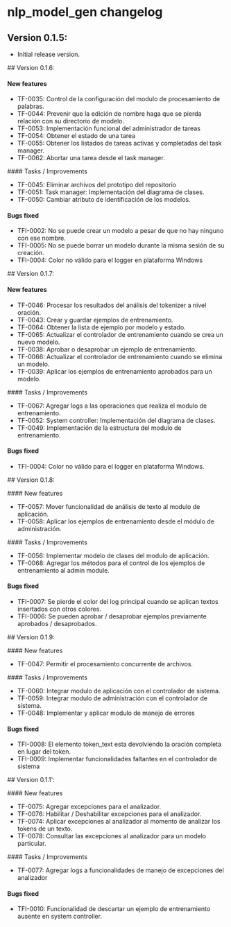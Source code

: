 # nlp_model_gen changelog

## Version 0.1.5:

- Initial release version.

## Version 0.1.6:

#### New features

- TF-0035: Control de la configuración del modulo de procesamiento de palabras.
- TF-0044: Prevenir que la edición de nombre haga que se pierda relación con su directorio de modelo.
- TF-0053: Implementación funcional del administrador de tareas
- TF-0054: Obtener el estado de una tarea
- TF-0055: Obtener los listados de tareas activas y completadas del task manager.
- TF-0062: Abortar una tarea desde el task manager.

#### Tasks / Improvements

- TF-0045: Eliminar archivos del prototipo del repositorio
- TF-0051: Task manager: Implementación del diagrama de clases.
- TF-0050: Cambiar atributo de identificación de los modelos.

#### Bugs fixed

- TFI-0002: No se puede crear un modelo a pesar de que no hay ninguno con ese nombre.
- TFI-0005: No se puede borrar un modelo durante la misma sesión de su creación.
- TFI-0004: Color no válido para el logger en plataforma Windows

## Version 0.1.7:

#### New features

- TF-0046: Procesar los resultados del análisis del tokenizer a nivel oración.
- TF-0043: Crear y guardar ejemplos de entrenamiento.
- TF-0064: Obtener la lista de ejemplo por modelo y estado.
- TF-0065: Actualizar el controlador de entrenamiento cuando se crea un nuevo modelo.
- TF-0038: Aprobar o desaprobar un ejemplo de entrenamiento.
- TF-0066: Actualizar el controlador de entrenamiento cuando se elimina un modelo.
- TF-0039: Aplicar los ejemplos de entrenamiento aprobados para un modelo.

#### Tasks / Improvements

- TF-0067: Agregar logs a las operaciones que realiza el modulo de entrenamiento.
- TF-0052: System controller: Implementación del diagrama de clases.
- TF-0049: Implementación de la estructura del modulo de entrenamiento.

#### Bugs fixed

- TFI-0004: Color no válido para el logger en plataforma Windows.

## Version 0.1.8:

#### New features

- TF-0057: Mover funcionalidad de análisis de texto al modulo de aplicación.
- TF-0058: Aplicar los ejemplos de entrenamiento desde el módulo de administración.

#### Tasks / Improvements

- TF-0056: Implementar modelo de clases del modulo de aplicación.
- TF-0068: Agregar los métodos para el control de los ejemplos de entrenamiento al admin module.

#### Bugs fixed

- TFI-0007: Se pierde el color del log principal cuando se aplican textos insertados con otros colores.
- TFI-0006: Se pueden aprobar / desaprobar ejemplos previamente aprobados / desaprobados.

## Version 0.1.9:

#### New features

- TF-0047: Permitir el procesamiento concurrente de archivos.

#### Tasks / Improvements

- TF-0060: Integrar modulo de aplicación con el controlador de sistema.
- TF-0059: Integrar modulo de administración con el controlador de sistema.
- TF-0048: Implementar y aplicar modulo de manejo de errores

#### Bugs fixed

- TFI-0008: El elemento token_text esta devolviendo la oración completa en lugar del token.
- TFI-0009: Implementar funcionalidades faltantes en el controlador de sistema

## Version 0.1.1':

#### New features

- TF-0075: Agregar excepciones para el analizador.
- TF-0076: Habilitar / Deshabilitar excepciones para el analizador.
- TF-0074: Aplicar excepciones al analizador al momento de analizar los tokens de un texto.
- TF-0078: Consultar las excepciones al analizador para un modelo particular.

#### Tasks / Improvements

- TF-0077: Agregar logs a funcionalidades de manejo de excepciones del analizador

#### Bugs fixed

- TFI-0010: Funcionalidad de descartar un ejemplo de entrenamiento ausente en system controller.
